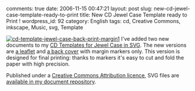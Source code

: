 comments: true
date: 2006-11-15 00:47:21
layout: post
slug: new-cd-jewel-case-template-ready-to-print
title: New CD Jewel Case Template ready to Print !
wordpress_id: 92
category: English
tags: cd, Creative Commons, inkscape, Music, svg, Template

[![cd-template-jewel-case-back-print-margin1](http://kevin.deldycke.com/wp-content/uploads/2006/11/cd-template-jewel-case-back-print-margin1-150x150.png)](http://kevin.deldycke.com/wp-content/uploads/2006/11/cd-template-jewel-case-back-print-margin1.png) I've added two new documents to my [CD Templates for Jewel Case in SVG](http://kevin.deldycke.com/2006/09/cd-templates-for-jewel-case-in-svg/). The new versions are [a leaflet](http://kevin.deldycke.com/static/documents/cd-template-jewel-case-leaflet-print-margin.svg) and [a back cover](http://kevin.deldycke.com/static/documents/cd-template-jewel-case-back-print-margin.svg) with margin markers only. This version is designed for final printing: thanks to markers it's easy to cut and fold the paper with high precision.

Published under a [Creative Commons Attribution licence](http://creativecommons.org/licenses/by/2.5/), SVG files are [available in my document repository](http://kevin.deldycke.com/static/documents/). 
